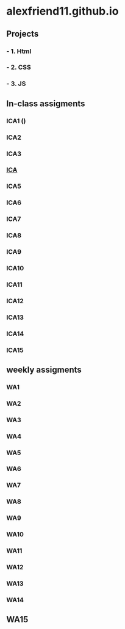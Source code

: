 # alexfriend11.github.io




## Projects
### - 1. Html
### - 2. CSS
### - 3. JS

## In-class assigments 
### ICA1 ()
### ICA2
### ICA3
### [ICA][def]
### ICA5
### ICA6
### ICA7
### ICA8
### ICA9
### ICA10
### ICA11
### ICA12
### ICA13
### ICA14
### ICA15

## weekly assigments 
### WA1
### WA2
### WA3
### WA4
### WA5
### WA6
### WA7
### WA8
### WA9
### WA10
### WA11
### WA12
### WA13
### WA14
## WA15

[def]: http://alexfriend11.github.io/ica/ica4.html